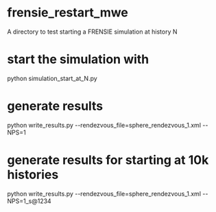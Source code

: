 # frensie_restart_mwe
A directory to test starting a FRENSIE simulation at history N

# start the simulation with
python simulation_start_at_N.py

# generate results
python write_results.py --rendezvous_file=sphere_rendezvous_1.xml --NPS=1
# generate results for starting at 10k histories
python write_results.py --rendezvous_file=sphere_rendezvous_1.xml --NPS=1_s@1234